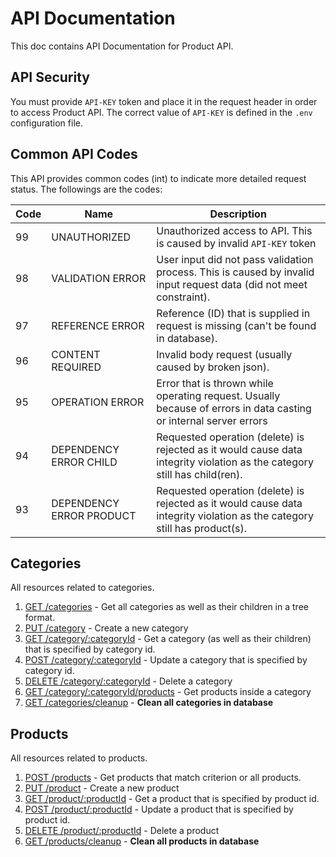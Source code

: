 # API Documentation
This doc contains API Documentation for Product API.

## API Security
You must provide `API-KEY` token and place it in the request header in order to access Product API. The correct value of `API-KEY` is defined in the `.env` configuration file.

## Common API Codes
This API provides common codes (int) to indicate more detailed request status. The followings are the codes:

| Code | Name | Description |
| --- | --- | --- |
| 99 | UNAUTHORIZED | Unauthorized access to API. This is caused by invalid `API-KEY` token |
| 98 | VALIDATION ERROR | User input did not pass validation process. This is caused by invalid input request data (did not meet constraint). |
| 97 | REFERENCE ERROR | Reference (ID) that is supplied in request is missing (can't be found in database). |
| 96 | CONTENT REQUIRED | Invalid body request (usually caused by broken json). |
| 95 | OPERATION ERROR | Error that is thrown while operating request. Usually because of errors in data casting or internal server errors |
| 94 | DEPENDENCY ERROR CHILD | Requested operation (delete) is rejected as it would cause data integrity violation as the category still has child(ren). |
| 93 | DEPENDENCY ERROR PRODUCT | Requested operation (delete) is rejected as it would cause data integrity violation as the category still has product(s). |


## Categories
All resources related to categories.

1. [GET /categories](categories/findCategories.md) - Get all categories as well as their children in a tree format.
2. [PUT /category](categories/createCategory.md) - Create a new category
3. [GET /category/:categoryId](categories/getCategoryById.md) - Get a category (as well as their children) that is specified by category id.
4. [POST /category/:categoryId](categories/updateCategory.md) - Update a category that is specified by category id.
5. [DELETE /category/:categoryId](categories/deleteCategory.md) - Delete a category
6. [GET /category/:categoryId/products](categories/getCategoryProducts.md) - Get products inside a category
7. [GET /categories/cleanup](categories/cleanUp.md) - **Clean all categories in database**

## Products
All resources related to products.

1. [POST /products](products/findProducts.md) - Get products that match criterion or all products.
2. [PUT /product](products/createProduct.md) - Create a new product
3. [GET /product/:productId](products/getProductById.md) - Get a product that is specified by product id.
4. [POST /product/:productId](products/updateProduct.md) - Update a product that is specified by product id.
5. [DELETE /product/:productId](products/deleteProduct.md) - Delete a product
6. [GET /products/cleanup](products/cleanUp.md) - **Clean all products in database**

